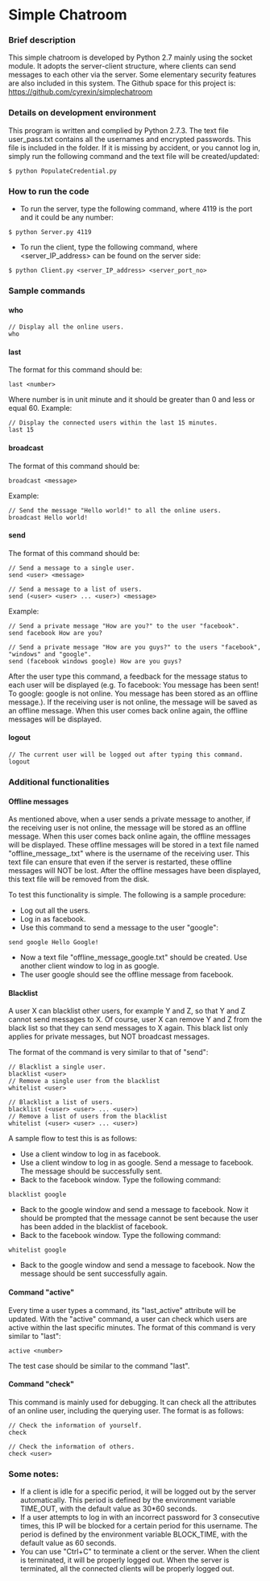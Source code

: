 # Simple Chatroom

### Brief description
This simple chatroom is developed by Python 2.7 mainly using the socket module. It adopts the server-client structure, where clients can send messages to each other via the server. Some elementary security features are also included in this system. The Github space for this project is: https://github.com/cyrexin/simplechatroom

### Details on development environment
This program is written and complied by Python 2.7.3. The text file user_pass.txt contains all the usernames and encrypted passwords. This file is included in the folder. If it is missing by accident, or you cannot log in, simply run the following command and the text file will be created/updated:
```
$ python PopulateCredential.py
```

### How to run the code
- To run the server, type the following command, where 4119 is the port and it could be any number:
```
$ python Server.py 4119
```
- To run the client, type the following command, where <server_IP_address> can be found on the server side:
```
$ python Client.py <server_IP_address> <server_port_no>
```

### Sample commands
#### who
```
// Display all the online users.
who
```

#### last
The format for this command should be:
```
last <number>
```
Where number is in unit minute and it should be greater than 0 and less or equal 60.
Example:
```
// Display the connected users within the last 15 minutes.
last 15
```

#### broadcast
The format of this command should be:
```
broadcast <message>
```
Example:
```
// Send the message "Hello world!" to all the online users.
broadcast Hello world!
```

#### send
The format of this command should be:
```
// Send a message to a single user.
send <user> <message>

// Send a message to a list of users.
send (<user> <user> ... <user>) <message>
```
Example:
```
// Send a private message "How are you?" to the user "facebook".
send facebook How are you?

// Send a private message "How are you guys?" to the users "facebook", "windows" and "google".
send (facebook windows google) How are you guys?
```
After the user type this command, a feedback for the message status to each user will be displayed (e.g. To facebook: You message has been sent! To google: google is not online. You message has been stored as an offline message.). If the receiving user is not online, the message will be saved as an offline message. When this user comes back online again, the offline messages will be displayed.

#### logout
```
// The current user will be logged out after typing this command.
logout
```

### Additional functionalities
#### Offline messages
As mentioned above, when a user sends a private message to another, if the receiving user is not online, the message will be stored as an offline message. When this user comes back online again, the offline messages will be displayed. These offline messages will be stored in a text file named "offline_message_<username>.txt" where <username> is the username of the receiving user. This text file can ensure that even if the server is restarted, these offline messages will NOT be lost. After the offline messages have been displayed, this text file will be removed from the disk.

To test this functionality is simple. The following is a sample procedure:
- Log out all the users.
- Log in as facebook.
- Use this command to send a message to the user "google":
```
send google Hello Google!
```
- Now a text file "offline_message_google.txt" should be created. Use another client window to log in as google.
- The user google should see the offline message from facebook.

#### Blacklist
A user X can blacklist other users, for example Y and Z, so that Y and Z cannot send messages to X. Of course, user X can remove Y and Z from the black list so that they can send messages to X again. This black list only applies for private messages, but NOT broadcast messages.

The format of the command is very similar to that of "send":
```
// Blacklist a single user.
blacklist <user>
// Remove a single user from the blacklist
whitelist <user>

// Blacklist a list of users.
blacklist (<user> <user> ... <user>)
// Remove a list of users from the blacklist
whitelist (<user> <user> ... <user>)
```

A sample flow to test this is as follows:
- Use a client window to log in as facebook.
- Use a client window to log in as google. Send a message to facebook. The message should be successfully sent.
- Back to the facebook window. Type the following command:
```
blacklist google
```
- Back to the google window and send a message to facebook. Now it should be prompted that the message cannot be sent because the user has been added in the blacklist of facebook.
- Back to the facebook window. Type the following command:
```
whitelist google
```
- Back to the google window and send a message to facebook. Now the message should be sent successfully again.

#### Command "active"
Every time a user types a command, its "last_active" attribute will be updated. With the "active" command, a user can check which users are active within the last specific minutes. The format of this command is very similar to "last":
```
active <number>
```

The test case should be similar to the command "last".

#### Command "check"
This command is mainly used for debugging. It can check all the attributes of an online user, including the querying user. The format is as follows:
```
// Check the information of yourself.
check

// Check the information of others.
check <user>
```

### Some notes:
- If a client is idle for a specific period, it will be logged out by the server automatically. This period is defined by the environment variable TIME_OUT, with the default value as 30*60 seconds.
- If a user attempts to log in with an incorrect password for 3 consecutive times, this IP will be blocked for a certain period for this username. The period is defined by the environment variable BLOCK_TIME, with the default value as 60 seconds.
- You can use "Ctrl+C" to terminate a client or the server. When the client is terminated, it will be properly logged out. When the server is terminated, all the connected clients will be properly logged out.
